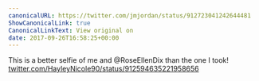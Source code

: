 ```yaml
---
canonicalURL: https://twitter.com/jmjordan/status/912723041242644481
ShowCanonicalLink: true
CanonicalLinkText: View original on
date: 2017-09-26T16:58:25+00:00
---
```

This is a better selfie of me and @RoseEllenDix than the one I took! [twitter.com/HayleyNicole90/status/912594635221958656](https://twitter.com/HayleyNicole90/status/912594635221958656)